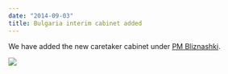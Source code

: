 ```yaml
---
date: "2014-09-03"
title: Bulgaria interim cabinet added
---
```


We have added the new caretaker cabinet under [PM Bliznashki](http://dev.parlgov.org/data/bgr/cabinet-party/2014-08-05/).

![](/images/parliament-european-union.jpg)

